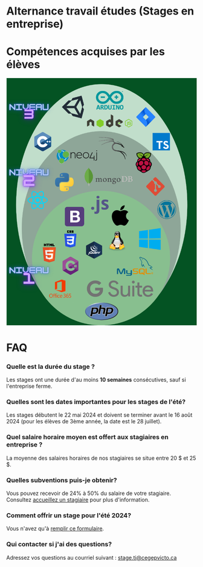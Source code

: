 # Alternance travail études (Stages en entreprise)

# Compétences acquises par les élèves

![niveaux-competences-eleve](./assets/niveaux-competences-eleve.png)

# FAQ

### Quelle est la durée du stage ?

Les stages ont une durée d'au moins **10 semaines** consécutives, sauf si l'entreprise ferme.

### Quelles sont les dates importantes pour les stages de l'été?

Les stages débutent le 22 mai 2024 et doivent se terminer avant le 16 août 2024 (pour les élèves de 3ème année, la date est le 28 juillet).  

### Quel salaire horaire moyen est offert aux stagiaires en entreprise ?

La moyenne des salaires horaires de nos stagiaires se situe entre 20 $ et 25 $.

### Quelles subventions puis-je obtenir?  

Vous pouvez recevoir de 24% à 50% du salaire de votre stagiaire. Consultez [accueillez un stagiaire](https://pratiquesrh.com/services/accueillez-un-stagiaire) pour plus d'information.  

### Comment offrir un stage pour l'été 2024?  

Vous n'avez qu'à [remplir ce formulaire](https://forms.office.com/r/E5xJa2zEmy).  

### Qui contacter si j'ai des questions?  

Adressez vos questions au courriel suivant :  [stage.ti@cegepvicto.ca](mailto:stage.ti@cegepvicto.ca)